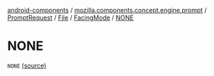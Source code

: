 [android-components](../../../../index.md) / [mozilla.components.concept.engine.prompt](../../../index.md) / [PromptRequest](../../index.md) / [File](../index.md) / [FacingMode](index.md) / [NONE](./-n-o-n-e.md)

# NONE

`NONE` [(source)](https://github.com/mozilla-mobile/android-components/blob/master/components/concept/engine/src/main/java/mozilla/components/concept/engine/prompt/PromptRequest.kt#L176)